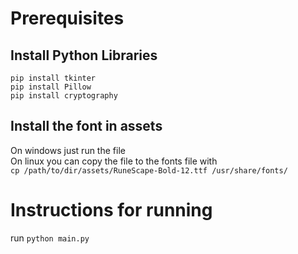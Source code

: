 # Prerequisites

## Install Python Libraries

`pip install tkinter`\
`pip install Pillow`\
`pip install cryptography`

## Install the font in assets

On windows just run the file\
On linux  you can copy the file to the fonts file with\
`cp /path/to/dir/assets/RuneScape-Bold-12.ttf /usr/share/fonts/`

# Instructions for running

run `python main.py`
